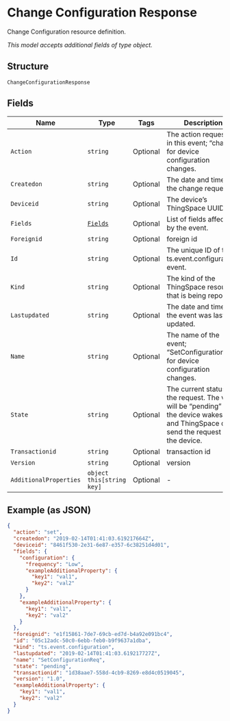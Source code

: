 
# Change Configuration Response

Change Configuration resource definition.

*This model accepts additional fields of type object.*

## Structure

`ChangeConfigurationResponse`

## Fields

| Name | Type | Tags | Description |
|  --- | --- | --- | --- |
| `Action` | `string` | Optional | The action requested in this event; “change” for device configuration changes. |
| `Createdon` | `string` | Optional | The date and time of the change request. |
| `Deviceid` | `string` | Optional | The device’s ThingSpace UUID. |
| `Fields` | [`Fields`](../../doc/models/fields.md) | Optional | List of fields affected by the event. |
| `Foreignid` | `string` | Optional | foreign id |
| `Id` | `string` | Optional | The unique ID of this ts.event.configuration event. |
| `Kind` | `string` | Optional | The kind of the ThingSpace resource that is being reported |
| `Lastupdated` | `string` | Optional | The date and time that the event was last updated. |
| `Name` | `string` | Optional | The name of the event; “SetConfigurationReq” for device configuration changes. |
| `State` | `string` | Optional | The current status of the request. The value will be “pending” until the device wakes up and ThingSpace can send the request to the device. |
| `Transactionid` | `string` | Optional | transaction id |
| `Version` | `string` | Optional | version |
| `AdditionalProperties` | `object this[string key]` | Optional | - |

## Example (as JSON)

```json
{
  "action": "set",
  "createdon": "2019-02-14T01:41:03.619217664Z",
  "deviceid": "8461f530-2e31-6e87-e357-6c38251d4d01",
  "fields": {
    "configuration": {
      "frequency": "Low",
      "exampleAdditionalProperty": {
        "key1": "val1",
        "key2": "val2"
      }
    },
    "exampleAdditionalProperty": {
      "key1": "val1",
      "key2": "val2"
    }
  },
  "foreignid": "e1f15861-7de7-69cb-ed7d-b4a92e091bc4",
  "id": "05c12adc-50c0-6ebb-feb0-b9f9637a1dba",
  "kind": "ts.event.configuration",
  "lastupdated": "2019-02-14T01:41:03.619217727Z",
  "name": "SetConfigurationReq",
  "state": "pending",
  "transactionid": "1d38aae7-558d-4cb9-8269-e8d4c0519045",
  "version": "1.0",
  "exampleAdditionalProperty": {
    "key1": "val1",
    "key2": "val2"
  }
}
```

